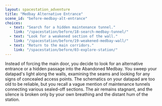 ```yaml
---
layout: spacestation_adventure
title: "Medbay Alternative Entrance"
scene_id: "before-medbay-alt-entrance"
choices:
  - text: "Search for a hidden maintenance tunnel."
    link: "/spacestation/before/18-search-medbay-tunnel/"
  - text: "Look for a weakened section of the wall."
    link: "/spacestation/before/19-weakened-medbay-wall/"
  - text: "Return to the main corridors."
    link: "/spacestation/before/03-explore-station/"
---
```


Instead of forcing the main door, you decide to look for an alternative entrance or a hidden passage into the Abandoned Medbay. You sweep your datapad's light along the walls, examining the seams and looking for any signs of concealed access points. The schematics on your datapad are too old to be reliable, but you recall a vague mention of maintenance tunnels connecting various sealed-off sections. The air remains stagnant, and the silence is broken only by your own breathing and the distant hum of the station.
